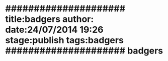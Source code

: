 #####################
title:badgers
author:
date:24/07/2014 19:26
stage:publish
tags:badgers
#####################
badgers
====
